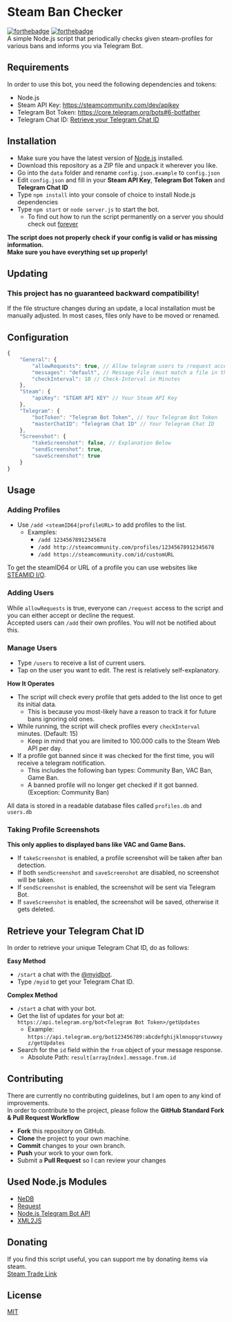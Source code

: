 # Steam Ban Checker
[![forthebadge](https://forthebadge.com/images/badges/built-with-love.svg)](https://forthebadge.com)
[![forthebadge](https://forthebadge.com/images/badges/uses-js.svg)](https://forthebadge.com)  
A simple Node.js script that periodically checks given steam-profiles for various bans and informs you via Telegram Bot.

## Requirements
In order to use this bot, you need the following dependencies and tokens:

- Node.js
- Steam API Key: https://steamcommunity.com/dev/apikey
- Telegram Bot Token: https://core.telegram.org/bots#6-botfather
- Telegram Chat ID: [Retrieve your Telegram Chat ID](#retrieve-your-telegram-chat-id)

## Installation
- Make sure you have the latest version of [Node.js](https://nodejs.org/) installed.
- Download this repository as a ZIP file and unpack it wherever you like.
- Go into the `data` folder and rename `config.json.example` to `config.json`
- Edit `config.json` and fill in your **Steam API Key**, **Telegram Bot Token** and **Telegram Chat ID**
- Type `npm install` into your console of choice to install Node.js dependencies
- Type `npm start` or `node server.js` to start the bot.
  - To find out how to run the script permanently on a server you should check out [forever](https://github.com/foreversd/forever)

**The script does not properly check if your config is valid or has missing information.**  
**Make sure you have everything set up properly!**  

## Updating
### This project has no guaranteed backward compatibility!

If the file structure changes during an update, a local installation must be manually adjusted. In most cases, files only have to be moved or renamed.

## Configuration
```Javascript
{
	"General": {
		"allowRequests": true, // Allow telegram users to /request access
		"messages": "default", // Message File (must match a file in the messages folder)
		"checkInterval": 10 // Check-Interval in Minutes
	},
	"Steam": {
		"apiKey": "STEAM API KEY" // Your Steam API Key
	},
	"Telegram": {
		"botToken": "Telegram Bot Token", // Your Telegram Bot Token
		"masterChatID": "Telegram Chat ID" // Your Telegram Chat ID
	},
	"Screenshot": {
		"takeScreenshot": false, // Explanation Below
		"sendScreenshot": true,
		"saveScreenshot": true
	}
}
```

## Usage
### Adding Profiles
- Use `/add <steamID64|profileURL>` to add profiles to the list.
  - Examples:
    - `/add 12345678912345678`
	- `/add http://steamcommunity.com/profiles/12345678912345678`
    - `/add https://steamcommunity.com/id/customURL`

To get the steamID64 or URL of a profile you can use websites like [STEAMID I/O](https://steamid.io/).  

### Adding Users
While `allowRequests` is true, everyone can `/request` access to the script and you can either accept or decline the request.  
Accepted users can `/add` their own profiles. You will not be notified about this.

### Manage Users
- Type `/users` to receive a list of current users.
- Tap on the user you want to edit. The rest is relatively self-explanatory.

**How It Operates**
- The script will check every profile that gets added to the list once to get its initial data.
  - This is because you most-likely have a reason to track it for future bans ignoring old ones.
- While running, the script will check profiles every `checkInterval` minutes. (Default: 15)
  - Keep in mind that you are limited to 100.000 calls to the Steam Web API per day.
- If a profile got banned since it was checked for the first time, you will receive a telegram notification.
  - This includes the following ban types: Community Ban, VAC Ban, Game Ban.
  - A banned profile will no longer get checked if it got banned. (Exception: Community Ban)

All data is stored in a readable database files called `profiles.db` and `users.db`

### Taking Profile Screenshots
**This only applies to displayed bans like VAC and Game Bans.**  
- If `takeScreenshot` is enabled, a profile screenshot will be taken after ban detection.
- If both `sendScreenshot` and `saveScreenshot` are disabled, no screenshot will be taken.
- If `sendScreenshot` is enabled, the screenshot will be sent via Telegram Bot.
- If `saveScreenshot` is enabled, the screenshot will be saved, otherwise it gets deleted.

## Retrieve your Telegram Chat ID
In order to retrieve your unique Telegram Chat ID, do as follows:

**Easy Method**
- `/start` a chat with the [@myidbot](https://telegram.me/myidbot).
- Type `/myid` to get your Telegram Chat ID.

**Complex Method**
- `/start` a chat with your bot.
- Get the list of updates for your bot at: `https://api.telegram.org/bot<Telegram Bot Token>/getUpdates`
  - Example: `https://api.telegram.org/bot123456789:abcdefghijklmnopqrstuvwxyz/getUpdates`
- Search for the `id` field within the `from` object of your message response.
  - Absolute Path: `result[arrayIndex].message.from.id`

## Contributing
There are currently no contributing guidelines, but I am open to any kind of improvements.  
In order to contribute to the project, please follow the **GitHub Standard Fork & Pull Request Workflow**

- **Fork** this repository on GitHub.
- **Clone** the project to your own machine.
- **Commit** changes to your own branch.
- **Push** your work to your own fork.
- Submit a **Pull Request** so I can review your changes

## Used Node.js Modules
- [NeDB](https://github.com/louischatriot/nedb)
- [Request](https://github.com/request/request)
- [Node.js Telegram Bot API](https://github.com/mast/telegram-bot-api)
- [XML2JS](https://github.com/Leonidas-from-XIV/node-xml2js)

## Donating
If you find this script useful, you can support me by donating items via steam.  
[Steam Trade Link](https://steamcommunity.com/tradeoffer/new/?partner=169517256&token=77MTawmP)

## License
[MIT](https://github.com/IceQ1337/SteamBanChecker/blob/master/LICENSE)